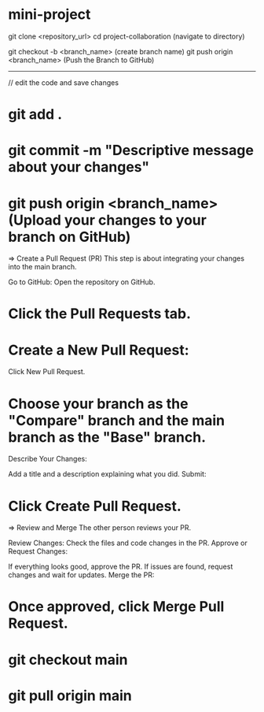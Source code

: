 # mini-project


git clone <repository_url>
cd project-collaboration (navigate to directory)


git checkout -b <branch_name> (create branch name)
git push origin <branch_name> (Push the Branch to GitHub)

-----------------------------------------------------------------
// edit the code and save changes
# git add .
# git commit -m "Descriptive message about your changes"


# git push origin <branch_name>(Upload your changes to your branch on GitHub)

=> Create a Pull Request (PR)
This step is about integrating your changes into the main branch.

Go to GitHub:
Open the repository on GitHub.
# Click the Pull Requests tab.
# Create a New Pull Request:

Click New Pull Request.
# Choose your branch as the "Compare" branch and the main branch as the "Base" branch.
Describe Your Changes:

Add a title and a description explaining what you did.
Submit:
# Click Create Pull Request.


=> Review and Merge
The other person reviews your PR.

Review Changes:
Check the files and code changes in the PR.
Approve or Request Changes:

If everything looks good, approve the PR.
If issues are found, request changes and wait for updates.
Merge the PR:
# Once approved, click Merge Pull Request.


# git checkout main
# git pull origin main


